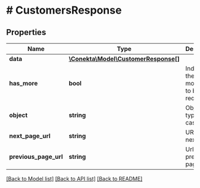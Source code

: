# # CustomersResponse

## Properties

Name | Type | Description | Notes
------------ | ------------- | ------------- | -------------
**data** | [**\Conekta\Model\CustomerResponse[]**](CustomerResponse.md) |  | [optional]
**has_more** | **bool** | Indicates if there are more pages to be requested |
**object** | **string** | Object type, in this case is list |
**next_page_url** | **string** | URL of the next page. | [optional]
**previous_page_url** | **string** | Url of the previous page. | [optional]

[[Back to Model list]](../../README.md#models) [[Back to API list]](../../README.md#endpoints) [[Back to README]](../../README.md)
